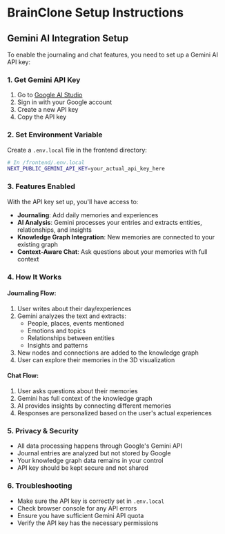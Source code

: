 # BrainClone Setup Instructions

## Gemini AI Integration Setup

To enable the journaling and chat features, you need to set up a Gemini AI API key:

### 1. Get Gemini API Key
1. Go to [Google AI Studio](https://makersuite.google.com/app/apikey)
2. Sign in with your Google account
3. Create a new API key
4. Copy the API key

### 2. Set Environment Variable
Create a `.env.local` file in the frontend directory:

```bash
# In /frontend/.env.local
NEXT_PUBLIC_GEMINI_API_KEY=your_actual_api_key_here
```

### 3. Features Enabled
With the API key set up, you'll have access to:

- **Journaling**: Add daily memories and experiences
- **AI Analysis**: Gemini processes your entries and extracts entities, relationships, and insights
- **Knowledge Graph Integration**: New memories are connected to your existing graph
- **Context-Aware Chat**: Ask questions about your memories with full context

### 4. How It Works

#### Journaling Flow:
1. User writes about their day/experiences
2. Gemini analyzes the text and extracts:
   - People, places, events mentioned
   - Emotions and topics
   - Relationships between entities
   - Insights and patterns
3. New nodes and connections are added to the knowledge graph
4. User can explore their memories in the 3D visualization

#### Chat Flow:
1. User asks questions about their memories
2. Gemini has full context of the knowledge graph
3. AI provides insights by connecting different memories
4. Responses are personalized based on the user's actual experiences

### 5. Privacy & Security
- All data processing happens through Google's Gemini API
- Journal entries are analyzed but not stored by Google
- Your knowledge graph data remains in your control
- API key should be kept secure and not shared

### 6. Troubleshooting
- Make sure the API key is correctly set in `.env.local`
- Check browser console for any API errors
- Ensure you have sufficient Gemini API quota
- Verify the API key has the necessary permissions
